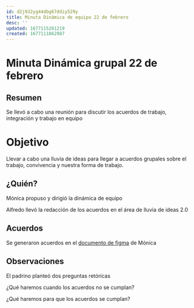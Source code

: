 ```yaml
---
id: d2j932yg44dbg67ddiy529y
title: Minuta Dinámica de equipo 22 de febrero
desc: ''
updated: 1677115281219
created: 1677111862987
---
```

# Minuta Dinámica grupal 22 de febrero
## Resumen
Se llevó a cabo una reunión para discutir los acuerdos de trabajo, integración y trabajo en equipo

# Objetivo
Llevar a cabo una lluvia de ideas para llegar a acuerdos grupales sobre el trabajo, convivencia y nuestra forma de trabajo.

## ¿Quién?
Mónica propuso y dirigió la dinámica de equipo

Alfredo llevó la redacción de los acuerdos en el área de lluvia de ideas 2.0

## Acuerdos
Se generaron acuerdos en el [documento de figma](https://www.figma.com/file/Fc4oQqmy2sco7dFfveXxvM/Acuerdos-de-Equipo?node-id=0%3A1) de Mónica

## Observaciones
El padrino planteó dos preguntas retóricas

¿Qué haremos cuando los acuerdos no se cumplan?

¿Qué haremos para que los acuerdos se cumplan?
